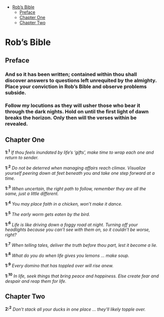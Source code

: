 -   [Rob’s Bible](#rob’s-bible)
    -   [Preface](#preface)
    -   [Chapter One](#chapter-one)
    -   [Chapter Two](#chapter-two)

Rob’s Bible
===========

Preface
-------

### And so it has been written; contained within thou shall discover answers to questions left unrequited by the almighty. Place your conviction in Rob’s Bible and observe problems subside.

### Follow my locutions as they will usher those who bear it through the dark nights. Hold on until the first light of dawn breaks the horizon. Only then will the verses within be revealed.

Chapter One
-----------

**1:<sup>1</sup>** *If thou feels inundated by life’s ‘gifts’, make time to wrap each one and return to sender.*

**1:<sup>2</sup>** *Do not be deterred when managing affairs reach climax. Visualize yourself peering down at feet beneath you and take one step forward at a time.*

**1:<sup>3</sup>** *When uncertain, the right path to follow, remember they are all the same, just a little different.*

**1:<sup>4</sup>** *You may place faith in a chicken, won’t make it dance.*

**1:<sup>5</sup>** *The early worm gets eaten by the bird.*

**1:<sup>6</sup>** *Life is like driving down a foggy road at night. Turning off your headlights because you can’t see with them on, so it couldn’t be worse, right?*

**1:<sup>7</sup>** *When telling tales, deliver the truth before thou part, lest it become a lie.*

**1:<sup>8</sup>** *What do you do when life gives you lemons … make soup.*

**1:<sup>9</sup>** *Every domino that has toppled over will rise anew.*

**1:<sup>10</sup>** *In life, seek things that bring peace and happiness. Else create fear and despair and reap them for life.*

Chapter Two
-----------

**2:<sup>2</sup>** *Don’t stack all your ducks in one place … they’ll likely topple over.*
